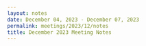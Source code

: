 ```yaml
---
layout: notes
date: December 04, 2023 - December 07, 2023
permalink: meetings/2023/12/notes
title: December 2023 Meeting Notes
---
```



